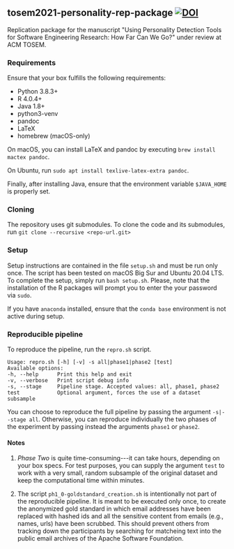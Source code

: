 ## tosem2021-personality-rep-package [![DOI](https://zenodo.org/badge/DOI/10.5281/zenodo.4720988.svg)](https://doi.org/10.5281/zenodo.4720988)
Replication package for the manuscript "Using Personality Detection Tools for Software Engineering Research: How Far Can
We Go?" under review at ACM TOSEM.

### Requirements
Ensure that your box fulfills the following requirements:
* Python 3.8.3+
* R 4.0.4+
* Java 1.8+
* python3-venv
* pandoc
* LaTeX
* homebrew (macOS-only)

On macOS, you can install LaTeX and pandoc by executing `brew install mactex pandoc`.

On Ubuntu, run `sudo apt install texlive-latex-extra pandoc`.

Finally, after installing Java, ensure that the environment variable `$JAVA_HOME` is properly set.

### Cloning
The repository uses git submodules. To clone the code and its submodules, run `git clone --recursive <repo-url.git>`

### Setup
Setup instructions are contained in the file `setup.sh` and must be run only once. The script has been tested on macOS Big Sur and Ubuntu 20.04 LTS.
To complete the setup, simply run `bash setup.sh`. Please, note that the installation of the R packages will prompt you to enter the your password via `sudo`. 

If you have `anaconda` installed, ensure that the `conda base` environment is not active during setup.

### Reproducible pipeline

To reproduce the pipeline, run the `repro.sh` script.
```text
Usage: repro.sh [-h] [-v] -s all|phase1|phase2 [test]
Available options:
-h, --help      Print this help and exit
-v, --verbose   Print script debug info
-s, --stage     Pipeline stage. Accepted values: all, phase1, phase2
test            Optional argument, forces the use of a dataset subsample
```

You can choose to reproduce the full pipeline by passing the argument `-s|--stage all`.
Otherwise, you can reproduce individually the two phases of the experiment by passing instead
the arguments `phase1` or `phase2`.

#### Notes

1. *Phase Two* is quite time-consuming---it can take hours, depending on your box specs. For test 
   purposes, you can supply the argument `test` to work with a very small, random subsample of the original dataset and 
   keep the computational time within minutes.

2. The script `ph1_0-goldstandard_creation.sh` is intentionally not part of the reproducible pipeline. It is meant to be
   executed only once, to create the anonymized gold standard in which email addresses have been replaced
   with hashed ids and all the sensitive content from emails (e.g., names, urls) have been scrubbed. This should prevent others 
   from tracking down the participants by searching for matcheing text into the public email archives of the Apache Software Foundation.
